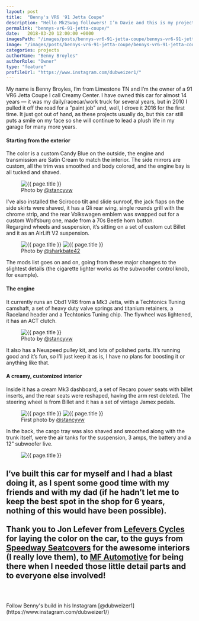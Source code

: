 ```yaml
---
layout: post
title:  "Benny's VR6 '91 Jetta Coupe"
description: "Hello Mk2Swag followers! I’m Davie and this is my project and my pop’s, from Southern California."
permalink: "bennys-vr6-91-jetta-coupe/"
date:   2018-03-20 12:00:00 +0000
imagesPath: "/images/posts/bennys-vr6-91-jetta-coupe/bennys-vr6-91-jetta-coupe-"
image: "/images/posts/bennys-vr6-91-jetta-coupe/bennys-vr6-91-jetta-coupe-1.jpg"
categories: projects
authorName: "Benny Broyles"
authorRole: "Owner"
type: "feature"
profileUrl: "https://www.instagram.com/dubweizer1/"
---
```


My name is Benny Broyles, I’m from Limestone TN and I’m the owner of a 91 VR6 Jetta Coupe I call Creamy Center.
I have owned this car for almost 14 years — it was my daily/racecar/work truck for several years, but in 2010 I pulled it off the road for a "paint job" and, well, I drove it 2016 for the first time. It just got out of hand, as these projects usually do, but this car still puts a smile on my face so she will continue to lead a plush life in my garage for many more years.

#### Starting from the exterior
The color is a custom Candy Blue on the outside, the engine and transmission are Satin Cream to match the interior. The side mirrors are custom, all the trim was smoothed and body colored, and the engine bay is all tucked and shaved.

<figure>
  <img src="{{ page.imagesPath }}6.jpg" alt="{{ page.title }}">
  <figcaption>Photo by <a href="https://www.instagram.com/stancyvw/" target="_blank">@stancyvw</a></figcaption>
</figure>

I've  also installed the Scirocco tilt and slide sunroof, the jack flaps on the side skirts were shaved, it has a Gli rear wing, single rounds grill with the chrome strip, and the rear Volkswagen emblem was swapped out for a custom Wolfsburg one,  made from a 70s Beetle horn button.
<br/>
Regargind wheels and suspension, it’s sitting on a set of custom cut Billet and it as an AirLift V2 suspension.

<figure>
  <img src="{{ page.imagesPath }}7.jpg" alt="{{ page.title }}">
  <img src="{{ page.imagesPath }}10.jpg" alt="{{ page.title }}">
  <figcaption>Photo by <a href="https://www.instagram.com/sharkbate42/" target="_blank">@sharkbate42</a></figcaption>
</figure>

The mods list goes on and on, going from these major changes to the slightest details (the cigarette lighter works as the subwoofer control knob, for example).

#### The engine
It currently runs an Obd1 VR6 from a Mk3 Jetta, with a Techtonics Tuning camshaft, a set of heavy duty valve springs and titanium retainers, a Raceland header and a Techtonics Tuning chip. The flywheel was lightened, it has an ACT clutch.

<figure>
  <img src="{{ page.imagesPath }}2.jpg" alt="{{ page.title }}">
  <figcaption>Photo by <a href="https://www.instagram.com/stancyvw/" target="_blank">@stancyvw</a></figcaption>
</figure>

It also has a Neuspeed pulley kit, and lots of polished parts. It’s running good and it’s fun, so I’ll just keep it as is, I have no plans for boosting it or anything like that.


#### A creamy, customized interior

Inside it has a cream Mk3 dashboard, a set of Recaro power seats with billet inserts, and the rear seats were reshaped, having the arm rest deleted.
The steering wheel is from Billet and it has a set of vintage Jamex pedals.

<figure>
  <img src="{{ page.imagesPath }}9.jpg" alt="{{ page.title }}">
  <img src="{{ page.imagesPath }}5.jpg" alt="{{ page.title }}">
  <figcaption>First photo by <a href="https://www.instagram.com/stancyvw/" target="_blank">@stancyvw</a></figcaption>
</figure>

In the back, the cargo tray was also shaved and smoothed along with the trunk itself, were the air tanks for the suspension, 3 amps, the battery and a 12” subwoofer live.


<figure>
  <img src="{{ page.imagesPath }}8.jpg" alt="{{ page.title }}">
</figure>

I’ve built this car for myself and I had a blast doing it, as I spent some good time with my friends and with my dad (if he hadn’t let me to keep the best spot in the shop for 6 years, nothing of this would have been possible).
<br/><br/>
Thank you to Jon Lefever from [Lefevers Cycles](http://www.lefeverscycles.com/) for laying the color on the car, to the guys from [Speedway Seatcovers](https://www.facebook.com/Speedway-Seatcovers-1586952188244906/) for the awesome interiors (I really love them), to [MF Automotive](https://mfauto.com/) for being there when I needed those little detail parts and to everyone else involved!
<br/><br/>
-
<br/>
Follow Benny's build in his Instagram [@dubweizer1](https://www.instagram.com/dubweizer1/)
